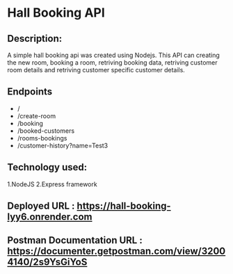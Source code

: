 # Hall Booking API

## Description:

A simple hall booking api was created using Nodejs. This API can creating the new room, booking a room, retriving booking data, retriving customer room details and retriving customer specific customer details.

## Endpoints

- /
- /create-room
- /booking
- /booked-customers
- /rooms-bookings
- /customer-history?name=Test3

## Technology used:

1.NodeJS
2.Express framework

## Deployed URL : https://hall-booking-lyy6.onrender.com

## Postman Documentation URL : https://documenter.getpostman.com/view/32004140/2s9YsGiYoS